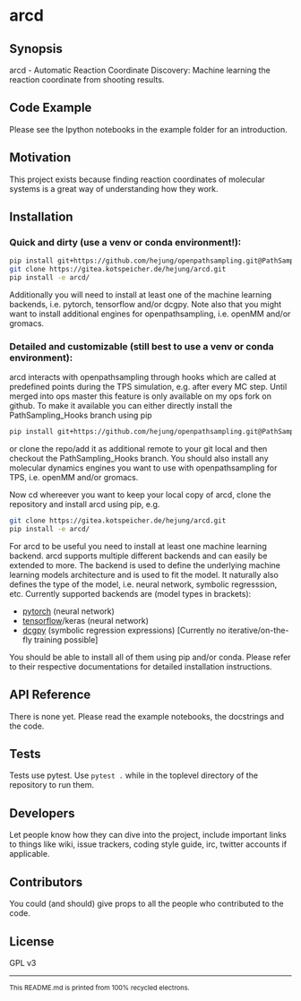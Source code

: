 # arcd

## Synopsis

arcd - Automatic Reaction Coordinate Discovery: Machine learning the reaction coordinate from shooting results.

## Code Example

Please see the Ipython notebooks in the example folder for an introduction.

## Motivation

This project exists because finding reaction coordinates of molecular systems is a great way of understanding how they work.

## Installation

### Quick and dirty (use a venv or conda environment!):
```bash
pip install git+https://github.com/hejung/openpathsampling.git@PathSampling_Hooks
git clone https://gitea.kotspeicher.de/hejung/arcd.git
pip install -e arcd/
```
Additionally you will need to install at least one of the machine learning backends, i.e. pytorch, tensorflow and/or dcgpy.
Note also that you might want to install additional engines for openpathsampling, i.e. openMM and/or gromacs.

### Detailed and customizable (still best to use a venv or conda environment):
arcd interacts with openpathsampling through hooks which are called at predefined points during the TPS simulation, e.g. after every MC step. Until merged into ops master this feature is only available on my ops fork on github.
To make it available you can either directly install the PathSampling_Hooks branch using pip
```bash
pip install git+https://github.com/hejung/openpathsampling.git@PathSampling_Hooks
```
or clone the repo/add it as additional remote to your git local and then checkout the PathSampling_Hooks branch.
You should also install any molecular dynamics engines you want to use with openpathsampling for TPS, i.e. openMM and/or gromacs.

Now cd whereever you want to keep your local copy of arcd, clone the repository and install arcd using pip, e.g.
```bash
git clone https://gitea.kotspeicher.de/hejung/arcd.git
pip install -e arcd/
```

For arcd to be useful you need to install at least one machine learning backend. arcd supports multiple different backends and can easily be extended to more. The backend is used to define the underlying machine learning models architecture and is used to fit the model. It naturally also defines the type of the model, i.e. neural network, symbolic regresssion, etc.
Currently supported backends are (model types in brackets):
- [pytorch] (neural network)
- [tensorflow]/keras (neural network)
- [dcgpy] (symbolic regression expressions) [Currently no iterative/on-the-fly training possible]

You should be able to install all of them using pip and/or conda. Please refer to their respective documentations for detailed installation instructions.

## API Reference

There is none yet. Please read the example notebooks, the docstrings and the code.

## Tests

Tests use pytest. Use `pytest .` while in the toplevel directory of the repository to run them.

## Developers

Let people know how they can dive into the project, include important links to things like wiki, issue trackers, coding style guide, irc, twitter accounts if applicable.

## Contributors

You could (and should) give props to all the people who contributed to the code.

## License

GPL v3

---
<sub>This README.md is printed from 100% recycled electrons.</sub>

[pytorch]: https://pytorch.org
[tensorflow]: https://www.tensorflow.org
[dcgpy]: http://darioizzo.github.io/dcgp/
